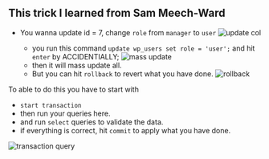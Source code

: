 ## This trick I learned from Sam Meech-Ward

- You wanna update id = 7, change `role` from `manager` to `user`
![update col](https://i.imgur.com/v7yyedK.png)

    - you run this command `update wp_users set role = 'user';` and hit `enter` by ACCIDENTIALLY;
        ![mass update](https://i.imgur.com/BL3XpaU.png)
    - then it will mass update all.        
    - But you can hit `rollback` to revert what you have done.
        ![rollback](https://i.imgur.com/lkSPB0r.png)

To able to do this you have to start with
- `start transaction`
- then run your queries here.
- and run `select` queries to validate the data.
- if everything is correct, hit `commit` to apply what you have done.

![transaction query](https://i.imgur.com/NoZR1M9.png)
